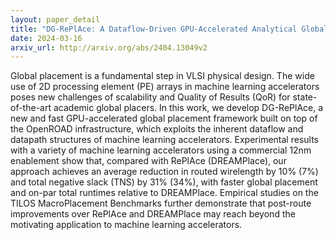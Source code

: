 ```yaml
---
layout: paper_detail
title: "DG-RePlAce: A Dataflow-Driven GPU-Accelerated Analytical Global Placement Framework for Machine Learning Accelerators"
date: 2024-03-16
arxiv_url: http://arxiv.org/abs/2404.13049v2
---
```


Global placement is a fundamental step in VLSI physical design. The wide use of 2D processing element (PE) arrays in machine learning accelerators poses new challenges of scalability and Quality of Results (QoR) for state-of-the-art academic global placers. In this work, we develop DG-RePlAce, a new and fast GPU-accelerated global placement framework built on top of the OpenROAD infrastructure, which exploits the inherent dataflow and datapath structures of machine learning accelerators. Experimental results with a variety of machine learning accelerators using a commercial 12nm enablement show that, compared with RePlAce (DREAMPlace), our approach achieves an average reduction in routed wirelength by 10% (7%) and total negative slack (TNS) by 31% (34%), with faster global placement and on-par total runtimes relative to DREAMPlace. Empirical studies on the TILOS MacroPlacement Benchmarks further demonstrate that post-route improvements over RePlAce and DREAMPlace may reach beyond the motivating application to machine learning accelerators.
